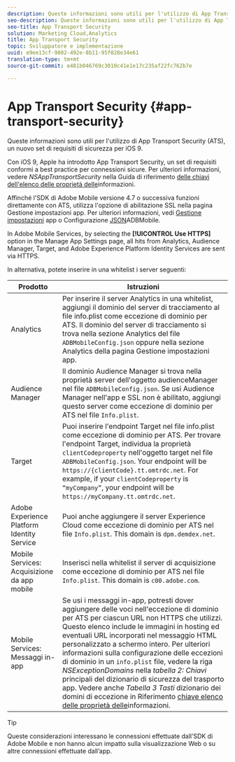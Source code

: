 ```yaml
---
description: Queste informazioni sono utili per l'utilizzo di App Transport Security (ATS), un nuovo set di requisiti di sicurezza per iOS 9.
seo-description: Queste informazioni sono utili per l'utilizzo di App Transport Security (ATS), un nuovo set di requisiti di sicurezza per iOS 9.
seo-title: App Transport Security
solution: Marketing Cloud,Analytics
title: App Transport Security
topic: Sviluppatore e implementazione
uuid: e9ee13cf-9802-492e-8b11-95f028e34e61
translation-type: tm+mt
source-git-commit: e481b046769c3010c41e1e17c235af22fc762b7e

---
```



# App Transport Security {#app-transport-security}

Queste informazioni sono utili per l'utilizzo di App Transport Security (ATS), un nuovo set di requisiti di sicurezza per iOS 9.

Con iOS 9, Apple ha introdotto App Transport Security, un set di requisiti conformi a best practice per connessioni sicure. Per ulteriori informazioni, vedere *NSAppTransportSecurity* nella Guida di riferimento [delle chiavi dell'elenco delle proprietà delle](https://developer.apple.com/library/prerelease/ios/technotes/App-Transport-Security-Technote/)informazioni.

Affinché l'SDK di Adobe Mobile versione 4.7 o successiva funzioni direttamente con ATS, utilizza l'opzione di abilitazione SSL nella pagina Gestione impostazioni app. Per ulteriori informazioni, vedi [Gestione impostazioni](/help/using/c-manage-app-settings/c-manage-app-settings.md) app o Configurazione [JSON](/help/ios/configuration/json-config/json-config.md)ADBMobile.

In Adobe Mobile Services, by selecting the **[!UICONTROL Use HTTPS]** option in the Manage App Settings page, all hits from Analytics, Audience Manager, Target, and Adobe Experience Platform Identity Services are sent via HTTPS.

In alternativa, potete inserire in una whitelist i server seguenti:

| Prodotto | Istruzioni |
|--- |--- |
| Analytics | Per inserire il server Analytics in una whitelist, aggiungi il dominio del server di tracciamento al file info.plist come eccezione di dominio per ATS.  Il dominio del server di tracciamento si trova nella sezione Analytics del file `ADBMobileConfig.json` oppure nella sezione Analytics della pagina Gestione impostazioni app. |
| Audience Manager | Il dominio Audience Manager si trova nella proprietà server dell'oggetto audienceManager nel file `ADBMobileConfig.json`.  Se usi Audience Manager nell'app e SSL non è abilitato, aggiungi questo server come eccezione di dominio per ATS nel file `Info.plist`. |
| Target | Puoi inserire l'endpoint Target nel file info.plist come eccezione di dominio per ATS.  Per trovare l'endpoint Target, individua la proprietà `clientCodeproperty` nell'oggetto target nel file `ADBMobileConfig.json`. Your endpoint will be `https://{clientCode}.tt.omtrdc.net`.  For example, if your `clientCodeproperty` is `“myCompany”`, your endpoint will be `https://myCompany.tt.omtrdc.net`. |
| Adobe Experience Platform Identity Service | Puoi anche aggiungere il server Experience Cloud come eccezione di dominio per ATS nel file `Info.plist`. This domain is `dpm.demdex.net`. |
| Mobile Services: Acquisizione da app mobile | Inserisci nella whitelist il server di acquisizione come eccezione di dominio per ATS nel file `Info.plist`. This domain is `c00.adobe.com`. |
| Mobile Services: Messaggi in-app | Se usi i messaggi in-app, potresti dover aggiungere delle voci nell'eccezione di dominio per ATS per ciascun URL non HTTPS che utilizzi. Questo elenco include le immagini in hosting ed eventuali URL incorporati nel messaggio HTML personalizzato a schermo intero.  Per ulteriori informazioni sulla configurazione delle eccezioni di dominio in un `info.plist` file, vedere la riga *NSExceptionDomains* nella *tabella 2: Chiavi* principali del dizionario di sicurezza del trasporto app. Vedere anche *Tabella 3 Tasti* dizionario dei domini di eccezione in Riferimento [chiave elenco delle proprietà delle](https://developer.apple.com/library/prerelease/ios/technotes/App-Transport-Security-Technote/)informazioni. |

>[!TIP]
>
>Queste considerazioni interessano le connessioni effettuate dall’SDK di Adobe Mobile e non hanno alcun impatto sulla visualizzazione Web o su altre connessioni effettuate dall’app.

